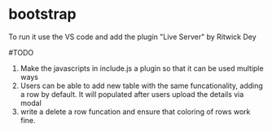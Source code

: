 # bootstrap
To run it use the VS code and add the plugin "Live Server" by Ritwick Dey

#TODO
1. Make the javascripts in include.js a plugin so that it can be used multiple ways
2. Users can be able to add new table with the same funcationality, adding a row by default. It will populated after users upload the details via modal
3. write a delete a row funcation and ensure that coloring of rows work fine.
